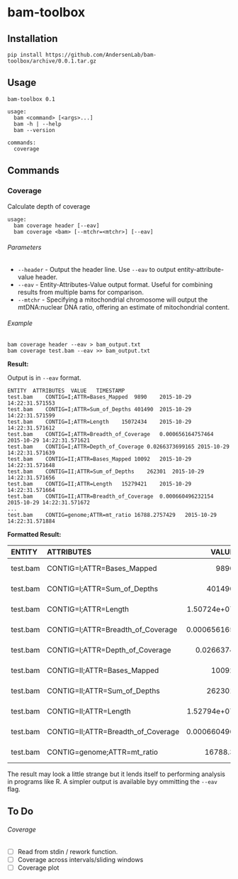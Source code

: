 # bam-toolbox

## Installation

```
pip install https://github.com/AndersenLab/bam-toolbox/archive/0.0.1.tar.gz
```

## Usage

    bam-toolbox 0.1

    usage:
      bam <command> [<args>...]
      bam -h | --help
      bam --version

    commands:
      coverage

## Commands

### Coverage

Calculate depth of coverage 

```
usage:
  bam coverage header [--eav]
  bam coverage <bam> [--mtchr=<mtchr>] [--eav]
```

###### Parameters

* `--header` - Output the header line. Use `--eav` to output entity-attribute-value header.
* `--eav` - Entity-Attributes-Value output format. Useful for combining results from multiple bams for comparison.
* `--mtchr` - Specifying a mitochondrial chromosome will output the mtDNA:nuclear DNA ratio, offering an estimate of mitochondrial content.

###### Example

```
bam coverage header --eav > bam_output.txt
bam coverage test.bam --eav >> bam_output.txt
```

__Result:__

Output is in `--eav` format.

```
ENTITY  ATTRIBUTES  VALUE   TIMESTAMP
test.bam    CONTIG=I;ATTR=Bases_Mapped  9890    2015-10-29 14:22:31.571553
test.bam    CONTIG=I;ATTR=Sum_of_Depths 401490  2015-10-29 14:22:31.571599
test.bam    CONTIG=I;ATTR=Length    15072434    2015-10-29 14:22:31.571612
test.bam    CONTIG=I;ATTR=Breadth_of_Coverage   0.000656164757464   2015-10-29 14:22:31.571621
test.bam    CONTIG=I;ATTR=Depth_of_Coverage 0.0266373699165 2015-10-29 14:22:31.571639
test.bam    CONTIG=II;ATTR=Bases_Mapped 10092   2015-10-29 14:22:31.571648
test.bam    CONTIG=II;ATTR=Sum_of_Depths    262301  2015-10-29 14:22:31.571656
test.bam    CONTIG=II;ATTR=Length   15279421    2015-10-29 14:22:31.571664
test.bam    CONTIG=II;ATTR=Breadth_of_Coverage  0.000660496232154   2015-10-29 14:22:31.571672
...
test.bam    CONTIG=genome;ATTR=mt_ratio 16788.2757429   2015-10-29 14:22:31.571884
```

__Formatted Result:__

| ENTITY   | ATTRIBUTES                         |            VALUE | TIMESTAMP                  |
|:---------|:-----------------------------------|-----------------:|:---------------------------|
| test.bam | CONTIG=I;ATTR=Bases_Mapped         |   9890           | 2015-10-29... |
| test.bam | CONTIG=I;ATTR=Sum_of_Depths        | 401490           | 2015-10-29... |
| test.bam | CONTIG=I;ATTR=Length               |      1.50724e+07 | 2015-10-29... |
| test.bam | CONTIG=I;ATTR=Breadth_of_Coverage  |      0.000656165 | 2015-10-29... |
| test.bam | CONTIG=I;ATTR=Depth_of_Coverage    |      0.0266374   | 2015-10-29... |
| test.bam | CONTIG=II;ATTR=Bases_Mapped        |  10092           | 2015-10-29... |
| test.bam | CONTIG=II;ATTR=Sum_of_Depths       | 262301           | 2015-10-29... |
| test.bam | CONTIG=II;ATTR=Length              |      1.52794e+07 | 2015-10-29... |
| test.bam | CONTIG=II;ATTR=Breadth_of_Coverage |      0.000660496 | 2015-10-29... |
| test.bam | CONTIG=genome;ATTR=mt_ratio        |  16788.3         | 2015-10-29... |

The result may look a little strange but it lends itself to performing analysis in programs like R. A simpler output is available byy ommitting the `--eav` flag.



## To Do

###### Coverage

* [ ] Read from stdin / rework function.
* [ ] Coverage across intervals/sliding windows
* [ ] Coverage plot
